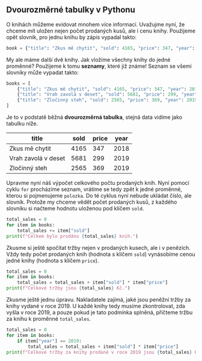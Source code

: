 ## Dvourozměrné tabulky v Pythonu

O knihách můžeme evidovat mnohem více informací. Uvažujme nyní, že chceme mít uložen nejen počet prodaných kusů, ale i cenu knihy. Použijeme opět slovník, pro jednu knihu by zápis vypadal takto:

```py
book = {"title": "Zkus mě chytit", "sold": 4165, "price": 347, "year": 2018}
```

My ale máme další dvě knihy. Jak vložíme všechny knihy do jedné proměnné? Použijeme k tomu **seznamy**, které již známe! Seznam se všemi slovníky může vypadat takto:

```py
books = [
    {"title": "Zkus mě chytit", "sold": 4165, "price": 347, "year": 2018},
    {"title": "Vrah zavolá v deset", "sold": 5681, "price": 299, "year": 2019},
    {"title": "Zločinný steh", "sold": 2565, "price": 369, "year": 2019},
]
```
Je to v podstatě běžná **dvourozměrná tabulka**, stejná data vidíme jako tabulku níže.

| title | sold | price | year |
|-------|------|-------|------|
| Zkus mě chytit | 4165 | 347 | 2018 |
| Vrah zavolá v deset | 5681 | 299 | 2019 |
| Zločinný steh | 2565 | 369 | 2019 |

Upravme nyní náš výpočet celkového počtu prodaných knih. Nyní pomocí cyklu `for` procházíme seznam, vrátíme se tedy zpět k jedné proměnné, kterou si pojmenujeme `polozka`. Do té cyklus nyní nebude ukládat číslo, ale slovník. Protože my chceme vědět počet prodaných kusů, z každého slovníku si načteme hodnotu uloženou pod klíčem `sold`.

```py
total_sales = 0
for item in books:
    total_sales += item["sold"]
print(f"Celkem bylo prodáno {total_sales} knih.")
```

Zkusme si ještě spočítat tržby nejen v prodaných kusech, ale i v penězích. Vždy tedy počet prodaných knih (hodnota s klíčem `sold`) vynásobíme cenou jedné knihy (hodnota s klíčem `price`).

```py
total_sales = 0
for item in books:
    total_sales = total_sales + item["sold"] * item["price"]
print(f"Celkové tržby jsou {total_sales} Kč.")
```

Zkusme ještě jednu úpravu. Nakladatele zajímá, jaké jsou peněžní tržby za knihy vydané v roce 2019. U každé knihy tedy musíme zkontrolovat, zda vyšla v roce 2019, a pouze pokud je tato podmínka splněná, přičteme tržbu za knihu k proměnné `total_sales`.

```py
total_sales = 0
for item in books:
    if item["year"] == 2019:
        total_sales = total_sales + item["sold"] * item["price"]
print(f"Celkové tržby za knihy prodané v roce 2019 jsou {total_sales} Kč.")
```
